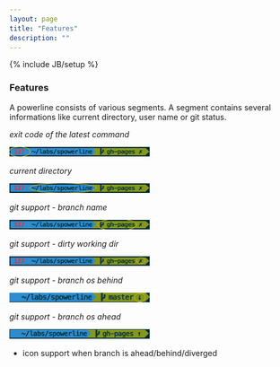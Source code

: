 ```yaml
---
layout: page
title: "Features"
description: ""
---
```

{% include JB/setup %}

### Features
A powerline consists of various segments.
A segment contains several informations like current directory, user name or git status.

*exit code of the latest command*

<img src="assets/exitcode.png" style="width:250px;height:17px">

*current directory*

<img src="assets/currentdir.png" style="width:250px;height:17px">

*git support - branch name*

<img src="assets/branchname.png" style="width:250px;height:17px">

*git support - dirty working dir*

<img src="assets/dirty.png" style="width:250px;height:17px">

*git support - branch os behind*

<img src="assets/behind.png" style="width:250px;height:17px">

*git support - branch os ahead*

<img src="assets/ahead.png" style="width:250px;height:17px">

  * icon support when branch is ahead/behind/diverged
